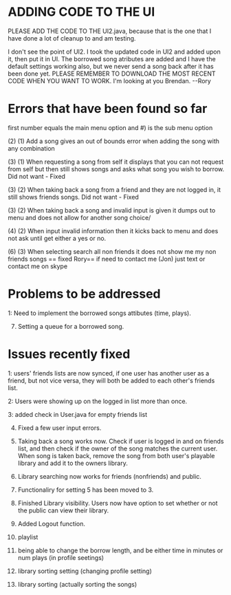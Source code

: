 ADDING CODE TO THE UI
=====================
PLEASE ADD THE CODE TO THE UI2.java, because that is the one that I have done a lot of cleanup to and am testing.

I don't see the point of UI2. I took the updated code in UI2 and added upon it, then put it in UI. The borrowed song atributes are added
and I have the default settings working also, but we never send a song back after it has been done yet.
PLEASE REMEMBER TO DOWNLOAD THE MOST RECENT CODE WHEN YOU WANT TO WORK. I'm looking at you Brendan. --Rory

Errors that have been found so far
==================================
first number equals the main menu option and #) is the sub menu option

(2) (1) Add a song gives an out of bounds error when adding the song with any combination

(3) (1) When requesting a song from self it displays that you can not request from self but then still shows songs and asks what song you wish to borrow.
	    Did not want - Fixed
   
(3) (2) When taking back a song from a friend and they are not logged in, it still shows friends songs.
	    Did not want - Fixed
  
(3) (2) When taking back a song and invalid input is given it dumps out to menu and does not allow for another song choice/

(4) (2) When input invalid information then it kicks back to menu and does not ask until get either a yes or no.

(6) (3) When selecting search all non friends it does not show me my non friends songs == fixed Rory==
if need to contact me (Jon) just text or contact me on skype


Problems to be addressed
=====================

1: Need to implement the borrowed songs attibutes (time, plays). 


7. Setting a queue for a borrowed song.



Issues recently fixed
=====================

1: users' friends lists are now synced, if one user has another user as a friend, but not vice versa,
they will both be added to each other's friends list.

2: Users were showing up on the logged in list more than once.

3: added check in User.java for empty friends list

4. Fixed a few user input errors. 

5. Taking back a song works now. Check if user is logged in and on friends list, and then check if the owner of the song matches the current user. When song is taken back, remove the song from both user's playable library and add it to the owners library.

6. Library searching now works for friends (nonfriends) and public.

7. Functionaliry for setting 5 has been moved to 3.

8. Finished Library visibility. Users now have option to set whether or not the public can view their library.

9. Added Logout function.

10. playlist 
 
11. being able to change the borrow length, and be either time in minutes or num plays (in profile seetings)

12. library sorting setting (changing profile setting)

13. library sorting (actually sorting the songs)
